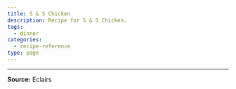 ```yaml
---
title: S & S Chicken
description: Recipe for S & S Chicken.
tags:
  - dinner
categories:
  - recipe-reference
type: page
---
```


---

**Source:** Eclairs